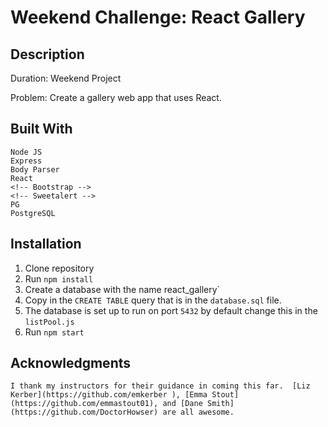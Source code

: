 # Weekend Challenge: React Gallery
    


## Description

Duration: Weekend Project

Problem: Create a gallery web app that uses React. 



## Built With

    Node JS
    Express
    Body Parser
    React
    <!-- Bootstrap -->
    <!-- Sweetalert -->
    PG
    PostgreSQL

## Installation

1. Clone repository 
2. Run `npm install`
3. Create a database with the name react_gallery`
4. Copy in the `CREATE TABLE` query that is in the `database.sql` file.
5. The database is set up to run on port `5432` by default change this in the `listPool.js`
6. Run `npm start`



## Acknowledgments

	I thank my instructors for their guidance in coming this far.  [Liz Kerber](https://github.com/emkerber ), [Emma Stout](https://github.com/emmastout01), and [Dane Smith](https://github.com/DoctorHowser) are all awesome.  



